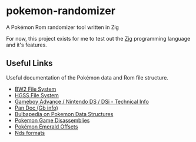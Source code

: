 # pokemon-randomizer
A Pokémon Rom randomizer tool written in Zig

For now, this project exists for me to test out the [Zig](http://ziglang.org/) programming language and it's features.

## Useful Links
Useful documentation of the Pokémon data and Rom file structure.
* [BW2 File System](https://projectpokemon.org/docs/gen-5/b2w2-file-system-r8/)
* [HGSS File System](https://projectpokemon.org/docs/gen-4/hgss-file-system-r21/)
* [Gameboy Advance / Nintendo DS / DSi - Technical Info](http://problemkaputt.de/gbatek.htm)
* [Pan Doc (Gb info)](http://gbdev.gg8.se/files/docs/mirrors/pandocs.html)
* [Bulbapedia on Pokemon Data Structures](https://bulbapedia.bulbagarden.net/wiki/Category:Structures)
* [Pokemon Game Disassemblies](https://github.com/search?utf8=%E2%9C%93&q=Pokemon+Disassembly&type=)
* [Pokémon Emerald Offsets](http://www.romhack.me/database/21/pok%C3%A9mon-emerald-rom-offsets/)
* [Nds formats](http://www.romhacking.net/documents/%5B469%5Dnds_formats.htm)